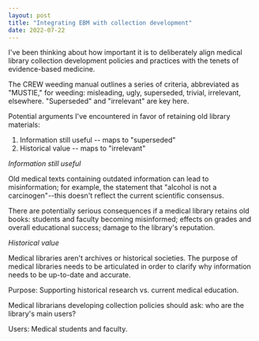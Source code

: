 ```yaml
---
layout: post
title: "Integrating EBM with collection development"
date: 2022-07-22
---
```


I've been thinking about how important it is to deliberately align medical library collection development policies and practices with the tenets of evidence-based medicine. 

The CREW weeding manual outlines a series of criteria, abbreviated as "MUSTIE," for weeding: misleading, ugly, superseded, trivial, irrelevant, elsewhere. "Superseded" and "irrelevant" are key here.

Potential arguments I've encountered in favor of retaining old library materials:

1. Information still useful -- maps to "superseded"
2. Historical value -- maps to "irrelevant"

*Information still useful*

Old medical texts containing outdated information can lead to misinformation; for example, the statement that "alcohol is not a carcinogen"--this doesn't reflect the current scientific consensus.

There are potentially serious consequences if a medical library retains old books: students and faculty becoming misinformed; effects on grades and overall educational success; damage to the library's reputation.

*Historical value*

Medical libraries aren't archives or historical societies. 
The purpose of medical libraries needs to be articulated in order to clarify why information needs to be up-to-date and accurate. 

Purpose: Supporting historical research vs. current medical education.

Medical librarians developing collection policies should ask: who are the library's main users? 

Users: Medical students and faculty.

